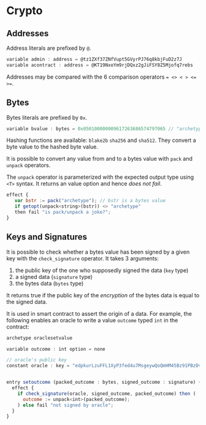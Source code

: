 # Crypto

## Addresses

Address literals are prefixed by `@`.

```javascript
variable admin : address = @tz1ZXf37ZNfVupt5GVyrPJ76q8kbjFuD2z7J
variable acontract : address = @KT19NxoYm9rjDQxz2gJiFSY8Z5Mjofq7rebs
```

Addresses may be compared with the 6 comparison operators `= <> < > <= >=`.

## Bytes

Bytes literals are prefixed by `0x`.

```javascript
variable bvalue : bytes = 0x050100000009617263686574797065 // "archetype" in bytes
```

Hashing functions are available: `blake2b` `sha256` and `sha512`. They convert a byte value to the hashed byte value.

It is possible to convert any value from and to a bytes value with `pack` and `unpack` operators.

The `unpack` operator is parameterized with the expected output type using `<T>` syntax. It returns an value option and hence _does not fail_. 

```javascript
effect {
   var bstr := pack("archetype"); // bstr is a bytes value
   if getopt(unpack<string>(bstr)) <> "archetype"
   then fail "is pack/unpack a joke?";
}
```

## Keys and Signatures

It is possible to check whether a bytes value has been signed by a given key with the `check_signature` operator. It takes 3 arguments:

1. the public key of the one who supposedly signed the data \(`key` type\)
2. a signed data \(`signature` type\)
3. the bytes data \(`bytes` type\)

It returns true if the public key of the _encryption_ of the bytes data is equal to the signed data.

It is used in smart contract to assert the origin of a data. For example, the following enables an oracle to write a value `outcome` typed `int` in the contract:

```javascript
archetype oraclesetvalue

variable outcome : int option = none

// oracle's public key
constant oracle : key = "edpkurLzuFFL1XyP3fed4u7MsgeywQoQmHM45Bz91PBzDvUjQ9bvdn"


entry setoutcome (packed_outcome : bytes, signed_outcome : signature) {
  effect {
    if check_signature(oracle, signed_outcome, packed_outcome) then (
      outcome := unpack<int>(packed_outcome);
    ) else fail "not signed by oracle";
  }
}
```



